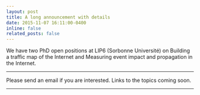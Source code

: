 ```yaml
---
layout: post
title: A long announcement with details
date: 2015-11-07 16:11:00-0400
inline: false
related_posts: false
---
```


We have two PhD open positions at LIP6 (Sorbonne Université) on Building a traffic map of the Internet and Measuring event impact and propagation in the Internet.

---

Please send an email if you are interested. Links to the topics coming soon. 

---
